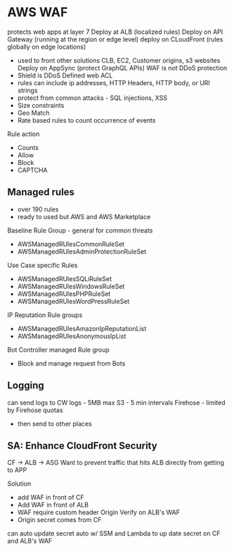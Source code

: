 # AWS WAF
protects web apps at layer 7 
Deploy at ALB (localized rules) 
Deploy on API Gateway (running at the region or edge level) 
deploy on CLoudFront (rules globally on edge locations) 
* used to front other solutions CLB, EC2, Customer origins, s3 websites
Deploy on AppSync (protect GraphQL APIs) 
WAF is not DDoS protection
* Shield is DDoS
Defined web ACL 
* rules can include ip addresses, HTTP Headers, HTTP body, or URI strings 
* protect from common attacks - SQL injections, XSS
* Size constraints
* Geo Match
* Rate based rules to count occurrence of events

Rule action
* Counts
* Allow 
* Block
* CAPTCHA

## Managed rules
* over 190 rules
* ready to used but AWS and AWS Marketplace

Baseline Rule Group - general for common threats
* AWSManagedRUlesCommonRuleSet
* AWSManagedRUlesAdminProtectionRuleSet

Use Case specific Rules
* AWSManagedRUlesSQLiRuleSet
* AWSManagedRUlesWindowsRuleSet
* AWSManagedRUlesPHPRuleSet 
* AWSManagedRUlesWordPressRuleSet

IP Reputation Rule groups
* AWSManagedRUlesAmazonIpReputationList
* AWSManagedRUlesAnonymousIpList

Bot Controller managed Rule group
* Block and manage request from Bots


## Logging
can send logs to CW logs - 5MB max 
S3 - 5 min intervals
Firehose - limited by Firehose quotas
* then send to other places

## SA: Enhance CloudFront Security
CF -> ALB -> ASG
Want to prevent traffic that hits ALB directly from getting to APP

Solution
* add WAF in front of CF
* Add WAF in front of ALB
* WAF require custom header Origin Verify on ALB's WAF
* Origin secret comes from CF

can auto update secret auto w/ SSM and Lambda to up date secret on CF and ALB's WAF
